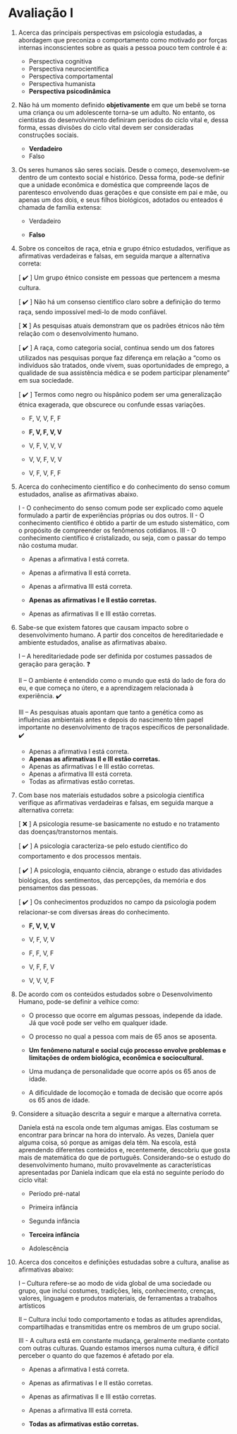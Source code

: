 # Avaliação I

1. Acerca das principais perspectivas em psicologia estudadas, a abordagem que preconiza o comportamento como motivado por forças internas inconscientes sobre as quais a pessoa pouco tem controle é a:

   - Perspectiva cognitiva
   - Perspectiva neurocientífica 		
   - Perspectiva comportamental
   - Perspectiva humanista
   - **Perspectiva psicodinâmica**

2. Não há um momento definido **objetivamente** em que um bebê se torna uma criança ou um adolescente torna-se um adulto. No entanto, os cientistas do desenvolvimento definiram períodos do ciclo vital e, dessa forma, essas divisões do ciclo vital devem ser consideradas construções sociais.

   - **Verdadeiro**
   - Falso

3. Os seres humanos são seres sociais. Desde o começo, desenvolvem-se dentro de um contexto social e histórico. Dessa forma, pode-se definir que a unidade econômica e doméstica que compreende laços de parentesco envolvendo duas gerações e que consiste em pai e mãe, ou apenas um dos dois, e seus filhos biológicos, adotados ou enteados é chamada de família extensa:

   - Verdadeiro

   - **Falso**

4. Sobre os conceitos de raça, etnia e grupo étnico estudados, verifique as afirmativas verdadeiras e falsas, em seguida marque a alternativa correta:

   [  :heavy_check_mark:  ] Um grupo étnico consiste em pessoas que pertencem a mesma cultura.

   [  :heavy_check_mark:  ] Não há um consenso científico claro sobre a definição do termo raça, sendo impossível medi-lo de modo confiável.

   [  :x:  ] As pesquisas atuais demonstram que os padrões étnicos não têm relação com o desenvolvimento humano.

   [   :heavy_check_mark:  ] A raça, como categoria social, continua sendo um dos fatores utilizados nas pesquisas porque faz diferença em relação a “como os indivíduos são tratados, onde vivem, suas oportunidades de emprego, a qualidade de sua assistência médica e se podem participar plenamente” em sua sociedade.

   [  :heavy_check_mark:  ] Termos como negro ou hispânico podem ser uma generalização étnica exagerada, que obscurece ou confunde essas variações.

   - F, V, V, F, F

   - **F, V, F, V, V**

   - V, F, V, V, V

   - V, V, F, V, V

   - V, F, V, F, F

5. Acerca do conhecimento científico e do conhecimento do senso comum estudados, analise as afirmativas abaixo.

   I - O conhecimento do senso comum pode ser explicado como aquele formulado a partir de experiências próprias ou dos outros.
   II - O conhecimento científico é obtido a partir de um estudo sistemático, com o propósito de compreender os fenômenos cotidianos.
   III - O conhecimento científico é cristalizado, ou seja, com o passar do tempo não costuma mudar.

   - Apenas a afirmativa I está correta.

   - Apenas a afirmativa II está correta.

   - Apenas a afirmativa III está correta.

   - **Apenas as afirmativas I e II estão corretas.**

   - Apenas as afirmativas II e III estão corretas.

6. Sabe-se que existem fatores que causam impacto sobre o desenvolvimento humano. A partir dos conceitos de hereditariedade e ambiente estudados, analise as afirmativas abaixo.

   I – A hereditariedade pode ser definida por costumes passados de geração para geração. :question:


   II – O ambiente é entendido como o mundo que está do lado de fora do eu, e que começa no útero, e a aprendizagem relacionada à experiência. :heavy_check_mark:


   III – As pesquisas atuais apontam que tanto a genética como as influências ambientais antes e depois do nascimento têm papel importante no desenvolvimento de traços específicos de personalidade. :heavy_check_mark:

   - Apenas a afirmativa I está correta.
   - **Apenas as afirmativas II e III estão corretas.**
   - Apenas as afirmativas I e III estão corretas.
   - Apenas a afirmativa III está correta.
   - Todas as afirmativas estão corretas.

7. Com base nos materiais estudados sobre a psicologia científica verifique as afirmativas verdadeiras e falsas, em seguida marque a alternativa correta:


   [  :x:  ] A psicologia resume-se basicamente no estudo e no tratamento das doenças/transtornos mentais.

   [  :heavy_check_mark:  ] A psicologia caracteriza-se pelo estudo científico do comportamento e dos processos mentais.

   [  :heavy_check_mark:  ] A psicologia, enquanto ciência, abrange o estudo das atividades biológicas, dos sentimentos, das percepções, da memória e dos pensamentos das pessoas.

   [  :heavy_check_mark:  ] Os conhecimentos produzidos no campo da psicologia podem relacionar-se com diversas áreas do conhecimento.

   - **F, V, V, V**

   - V, F, V, V

   - F, F, V, F

   - V, F, F, V

   - V, V, V, F

8. De acordo com os conteúdos estudados sobre o Desenvolvimento Humano, pode-se definir a velhice como: 

   - O processo que ocorre em algumas pessoas, independe da idade. Já que você pode ser velho em qualquer idade.

   - O processo no qual a pessoa com mais de 65 anos se aposenta.

   - **Um fenômeno natural e social cujo processo envolve problemas e limitações de ordem biológica, econômica e sociocultural.**

   - Uma mudança de personalidade que ocorre após os 65 anos de idade.

   - A dificuldade de locomoção e tomada de decisão que ocorre após os 65 anos de idade.

9. Considere a situação descrita a seguir e marque a alternativa correta.

   Daniela está na escola onde tem algumas amigas. Elas costumam se encontrar para brincar na hora do intervalo. Às vezes, Daniela quer alguma coisa, só porque as amigas dela têm. Na escola, está aprendendo diferentes conteúdos e, recentemente, descobriu que gosta mais de matemática do que de português. Considerando-se o estudo do desenvolvimento humano, muito provavelmente as características apresentadas por Daniela indicam que ela está no seguinte período do ciclo vital: 	

   - Período pré-natal

   - Primeira infância

   - Segunda infância

   - **Terceira infância**

   - Adolescência

10. Acerca dos conceitos e definições estudadas sobre a cultura, analise as afirmativas abaixo:

    I – Cultura refere-se ao modo de vida global de uma sociedade ou grupo, que inclui costumes, tradições, leis, conhecimento, crenças, valores, linguagem e produtos materiais, de ferramentas a trabalhos artísticos

    II – Cultura inclui todo comportamento e todas as atitudes aprendidas, compartilhadas e transmitidas entre os membros de um grupo social. 

    III - A cultura está em constante mudança, geralmente mediante contato com outras culturas. Quando estamos imersos numa cultura, é difícil perceber o quanto do que fazemos é afetado por ela.

    - Apenas a afirmativa I está correta.

    - Apenas as afirmativas I e II estão corretas.

    - Apenas as afirmativas II e III estão corretas.

    - Apenas a afirmativa III está correta.

    - **Todas as afirmativas estão corretas.**